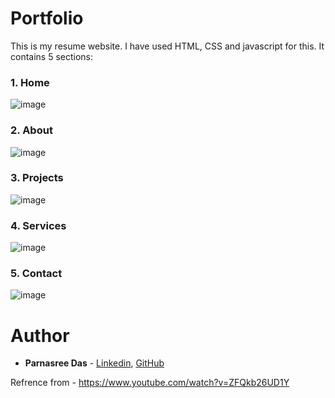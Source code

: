 # Portfolio


This is my resume website. 
I have used HTML, CSS and javascript for this.
It contains 5 sections:

### 1. Home

![[image](https://user-images.githubusercontent.com/56734293/129628083-020171b0-3861-4d98-8f54-6008b05762bd.png)](https://puja2481.github.io/Portfolio/)

### 2. About

![image](https://user-images.githubusercontent.com/56734293/129628151-b62b2d49-5c4a-4e02-aa35-9657d5edfe25.png)

### 3. Projects

![image](https://user-images.githubusercontent.com/56734293/129628280-a385af30-81c2-42ae-af31-46f632ebbd3e.png)

### 4. Services

![image](https://user-images.githubusercontent.com/56734293/129628393-6347a8c9-b4af-465c-b67d-8ac4015463bb.png)

### 5. Contact

![image](https://user-images.githubusercontent.com/56734293/129628467-90886416-8636-419f-8c92-b444ede8b05d.png)


# Author

* **Parnasree Das** - [Linkedin](https://www.linkedin.com/in/parnasree-das-6b0231196/), [GitHub](https://github.com/Puja2481)  

Refrence from - https://www.youtube.com/watch?v=ZFQkb26UD1Y

